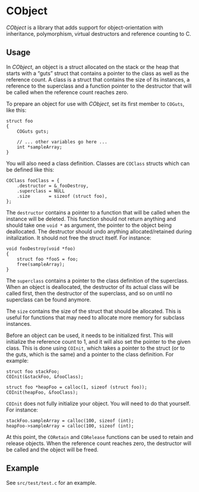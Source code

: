 CObject
=======

_CObject_ is a library that adds support for object-orientation with 
inheritance, polymorphism, virtual destructors and reference counting to C.

Usage
-----

In _CObject_, an object is a struct allocated on the stack or the heap that 
starts with a “guts” struct that contains a pointer to the class as well as the 
reference count. A class is a struct that contains the size of its instances, a 
reference to the superclass and a function pointer to the destructor that will 
be called when the reference count reaches zero.

To prepare an object for use with _CObject_, set its first member to `COGuts`, 
like this:

	struct foo
	{
		COGuts guts;

		// ... other variables go here ...
		int *sampleArray;
	}

You will also need a class definition. Classes are `COClass` structs which can 
be defined like this:

	COClass fooClass = {
		.destructor = &_fooDestroy,
		.superclass = NULL
		.size       = sizeof (struct foo),
	};

The `destructor` contains a pointer to a function that will be called when the 
instance will be deleted. This function should not return anything and should 
take one `void *` as argument, the pointer to the object being deallocated. The 
destructor should undo anything allocated/retained during initalization. It 
should not free the struct itself. For instance:

	void fooDestroy(void *foo)
	{
		struct foo *fooS = foo;
		free(sampleArray);
	}

The `superclass` contains a pointer to the class definition of the superclass. 
When an object is deallocated, the destructor of its actual class will be 
called first, then the destructor of the superclass, and so on until no 
superclass can be found anymore.

The `size` contains the size of the struct that should be allocated. This is 
useful for functions that may need to allocate more memory for subclass 
instances.

Before an object can be used, it needs to be initialized first. This will 
initialize the reference count to 1, and it will also set the pointer to the 
given class. This is done using `COInit`, which takes a pointer to the struct 
(or to the guts, which is the same) and a pointer to the class definition. For 
example:

	struct foo stackFoo;
	COInit(&stackFoo, &fooClass);

	struct foo *heapFoo = calloc(1, sizeof (struct foo));
	COInit(heapFoo, &fooClass);

`COInit` does not fully initialize your object. You will need to do that 
yourself. For instance:

	stackFoo.sampleArray = calloc(100, sizeof (int);
	heapFoo->sampleArray = calloc(100, sizeof (int);

At this point, the `CORetain` and `CORelease` functions can be used to retain
and release objects. When the reference count reaches zero, the destructor
will be called and the object will be freed.

Example
-------

See `src/test/test.c` for an example.
